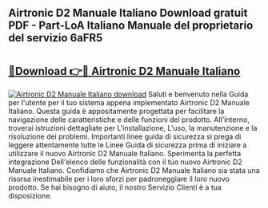 ## Airtronic D2 Manuale Italiano Download gratuit PDF - Part-LoA Italiano Manuale del proprietario del servizio 6aFR5

# <h2><a href="http://dfarkjp.blite.top/?on=Airtronic+D2+Manuale+Italiano">🔗Download 👉🔴 Airtronic D2 Manuale Italiano</a></h2>

[![Airtronic D2 Manuale Italiano download](https://i.imgur.com/lujVjoI.png)](http://dfarkjp.blite.top/?on=Airtronic+D2+Manuale+Italiano)
Saluti e benvenuto nella Guida per l'utente per il tuo sistema appena implementato Airtronic D2 Manuale Italiano. Questa guida è appositamente progettata per facilitare la navigazione delle caratteristiche e delle funzioni del prodotto. All'interno, troverai istruzioni dettagliate per L'installazione, L'uso, la manutenzione e la risoluzione dei problemi. Importanti linee guida di sicurezza si prega di leggere attentamente tutte le Linee Guida di sicurezza prima di iniziare a utilizzare il nuovo Airtronic D2 Manuale Italiano. Sperimenta la perfetta integrazione Dell'elenco delle funzionalità con il tuo nuovo Airtronic D2 Manuale Italiano. Confidiamo che Airtronic D2 Manuale Italiano sia stata una risorsa inestimabile per i loro sforzi per padroneggiare il loro nuovo prodotto. Se hai bisogno di aiuto, il nostro Servizio Clienti è a tua disposizione.

